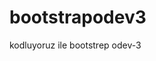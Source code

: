 # bootstrapodev3
kodluyoruz ile bootstrep odev-3
<img src="../../../Resimler/Ekran%20G%C3%B6r%C3%BCnt%C3%BCleri/Ekran%20g%C3%B6r%C3%BCnt%C3%BCs%C3%BC%202023-06-15%20223651.png" alt=""/>
